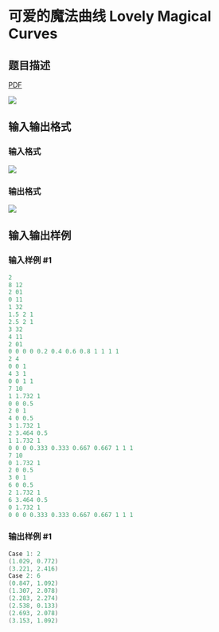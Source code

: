 # 可爱的魔法曲线 Lovely Magical Curves

## 题目描述

[problemUrl]: https://uva.onlinejudge.org/index.php?option=com_onlinejudge&Itemid=8&category=441&page=show_problem&problem=4010

[PDF](https://uva.onlinejudge.org/external/125/p12565.pdf)

![](https://cdn.luogu.com.cn/upload/vjudge_pic/UVA12565/6f1bb67ba06acdbdb4ca9163e4fbc826ee41a2ef.png)

## 输入输出格式

### 输入格式

![](https://cdn.luogu.com.cn/upload/vjudge_pic/UVA12565/dfeebdf2c6f70d5fdaf095f2ebd172eecae39b7f.png)

### 输出格式

![](https://cdn.luogu.com.cn/upload/vjudge_pic/UVA12565/e2e283131072e81abd9ef0b8ba5dec2ab4ce9223.png)

## 输入输出样例

### 输入样例 #1

```cpp
2
8 12
2 01
0 11
1 32
1.5 2 1
2.5 2 1
3 32
4 11
2 01
0 0 0 0 0.2 0.4 0.6 0.8 1 1 1 1
2 4
0 0 1
4 3 1
0 0 1 1
7 10
1 1.732 1
0 0 0.5
2 0 1
4 0 0.5
3 1.732 1
2 3.464 0.5
1 1.732 1
0 0 0 0.333 0.333 0.667 0.667 1 1 1
7 10
0 1.732 1
2 0 0.5
3 0 1
6 0 0.5
2 1.732 1
6 3.464 0.5
0 1.732 1
0 0 0 0.333 0.333 0.667 0.667 1 1 1
```


### 输出样例 #1

```cpp
Case 1: 2
(1.029, 0.772)
(3.221, 2.416)
Case 2: 6
(0.847, 1.092)
(1.307, 2.078)
(2.283, 2.274)
(2.538, 0.133)
(2.693, 2.078)
(3.153, 1.092)
```


